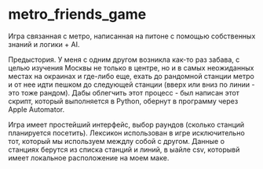 # metro_friends_game
Игра связанная с метро, написанная на питоне с помощью собственных знаний и логики + AI. 

Предыстория.
У меня с одним другом возникла как-то раз забава, с целью изучения Москвы не только в центре, но и в самых неожиданных местах на окраинах и где-либо еще, ехать до рандомной станции метро и от нее идти пешком до следующей станции (вверх или вниз по линии - это тоже рандом).
Дабы облегчить этот процесс - был написан этот скрипт, который выполняется в Python, обернут в программу через Apple Automator.

Игра имеет простейший интерфейс, выбор раундов (сколько станций планируется посетить).
Лексикон использован в игре исключительно тот, который мы используем междлу собой с другом.
Данные о станциях берутся из списка станций и линий, в ыайле csv, которывй имеет локальное расположение на моем маке. 
